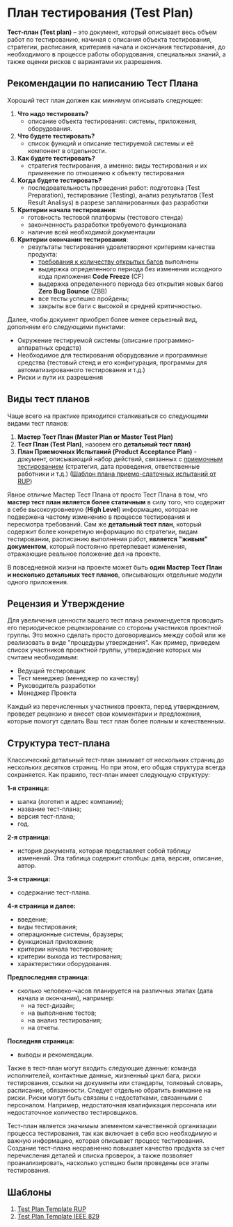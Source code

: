 # План тестирования \(Test Plan\)

 **Тест-план \(Test plan\)** – это документ, который описывает весь объем работ по тестированию, начиная с описания объекта тестирования, стратегии, расписания, критериев начала и окончания тестирования, до необходимого в процессе работы оборудования, специальных знаний, а также оценки рисков с вариантами их разрешения.

## Рекомендации по написанию Тест Плана

Хороший тест план должен как минимум описывать следующее:

1. **Что надо тестировать?**
   * описание объекта тестирования: системы, приложения, оборудования.
2. **Что будете тестировать?**
   * список функций и описание тестируемой системы и её компонент в отдельности.
3. **Как будете тестировать?**
   * стратегия тестирования, а именно: виды тестирования и их применение по отношению к объекту тестирования
4. **Когда будете тестировать?**
   * последовательность проведения работ: подготовка \(Test Preparation\), тестирование \(Testing\), анализ результатов \(Test Result Analisys\) в разрезе запланированных фаз разработки
5. **Критерии начала тестирования**:
   * готовность тестовой платформы \(тестового стенда\)
   * законченность разработки требуемого функционала
   * наличие всей необходимой документации
6. **Критерии окончания тестирования**:
   * результаты тестирования удовлетворяют критериям качества продукта:
     * [требования к количеству открытых багов](http://www.protesting.ru/testing/bugpriority.html#openbugsreq) выполнены
     * выдержка определенного периода без изменения исходного кода приложения **Code Freeze** \(CF\)
     * выдержка определенного периода без открытия новых багов **Zero Bug Bounce** \(ZBB\)
     * все тесты успешно пройдены;
     * закрыты все баги с высокой и средней критичностью.

  Далее, чтобы документ приобрел более менее серьезный вид, дополняем его следующими пунктами:

* Окружение тестируемой системы \(описание программно-аппаратных средств\)
* Необходимое для тестирования оборудование и программные средства \(тестовый стенд и его конфигурация, программы для автоматизированного тестирования и т.д.\)
* Риски и пути их разрешения

## Виды тест планов

Чаще всего на практике приходится сталкиваться со следующими видами тест планов:

1. **Мастер Тест План \(Master Plan or Master Test Plan\)**
2. **Тест План \(Test Plan\)**, назовем его **детальный тест план\)**
3. **План Приемочных Испытаний \(Product Acceptance Plan\)** - документ, описывающий набор действий, связанных с [приемочным тестированием](http://www.protesting.ru/testing/levels/acceptance.html) \(стратегия, дата проведения, ответственные работники и т.д.\) \([Шаблон плана приемо-сдаточных испытаний от RUP](http://www.protesting.ru/documentation/product_acceptance_plan_rup.zip)\)

Явное отличие Мастер Тест Плана от просто Тест Плана в том, что **мастер тест план является более статичным** в силу того, что содержит в себе высокоуровневую \(**High Level**\) информацию, которая не подвержена частому изменению в процессе тестирования и пересмотра требований. Сам же **детальный тест план**, который содержит более конкретную информацию по стратегии, видам тестировании, расписанию выполнения работ, **является "живым" документом**, который постоянно претерпевает изменения, отражающие реальное положение дел на проекте.

В повседневной жизни на проекте может быть **один Мастер Тест План и несколько детальных тест планов**, описывающих отдельные модули одного приложения.

## Рецензия и Утверждение

Для увеличения ценности вашего тест плана рекомендуется проводить его периодическое рецензирование со стороны участников проектной группы. Это можно сделать просто договорившись между собой или же реализовать в виде "процедуры утверждения". Как пример, приведем список участников проектной группы, утверждение которых мы считаем необходимым:

* Ведущий тестировщик
* Тест менеджер \(менеджер по качеству\)
* Руководитель разработки
* Менеджер Проекта

Каждый из перечисленных участников проекта, перед утверждением, проведет рецензию и внесет свои комментарии и предложения, которые помогут сделать Ваш тест план более полным и качественным.

## Структура тест-плана

Классический детальный тест-план занимает от нескольких страниц до нескольких десятков страниц. Но при этом, его общая структура всегда сохраняется. Как правило, тест-план имеет следующую структуру:

**1-я страница:**

* шапка \(логотип и адрес компании\);
* название тест-плана;
* версия тест-плана;
* год.

**2-я страница:**

* история документа, которая представляет собой таблицу изменений. Эта таблица содержит столбцы: дата, версия, описание, автор.

**3-я страница:**

* содержание тест-плана.

**4-я страница и далее:**

* введение;
* виды тестирования; 
* операционные системы, браузеры;
* функционал приложения;
* критерии начала тестирования; 
* критерии выхода из тестирования; 
* характеристики оборудования.

**Предпоследняя страница:**

* сколько человеко-часов планируется на различных этапах \(дата начала и окончания\), например:
  * на тест-дизайн;
  * на выполнение тестов;
  * на анализ тестирования;
  * на отчеты.

**Последняя страница:**

* выводы и рекомендации.

Также в тест-план могут входить следующие данные: команда исполнителей, контактные данные, жизненный цикл бага, риски тестирования, ссылки на документы или стандарты, толковый словарь, расписание, обязанности. Следует отдельно обратить внимание на риски. Риски могут быть связаны с недостатками, связанными с персоналом. Например, недостаточная квалификация персонала или недостаточное количество тестировщиков.

Тест-план является значимым элементом качественной организации процесса тестирования, так как включает в себя всю необходимую и важную информацию, которая описывает процесс тестирования. Создание тест-плана несравненно повышает качество продукта за счет перечисления деталей и списка проверок, а также позволяет проанализировать, насколько успешно были проведены все этапы тестирования.

## Шаблоны

1. [Test Plan Template RUP](http://www.protesting.ru/documentation/test_plan_template_rup.zip)
2. [Test Plan Template IEEE 829](http://www.protesting.ru/documentation/test_plan_template_ieee_829.zip)

